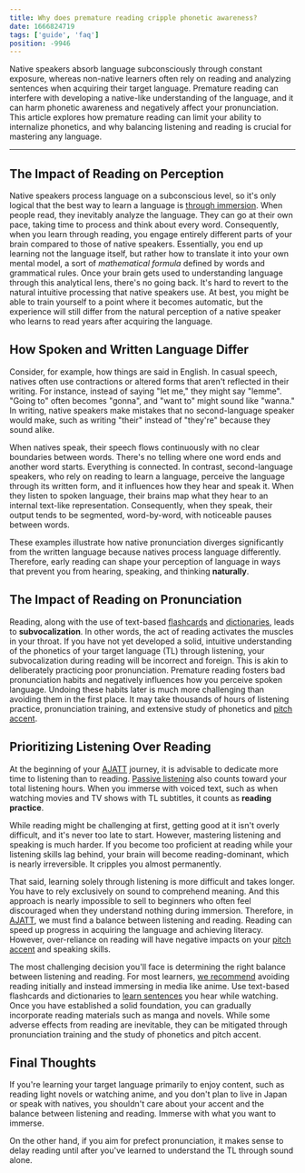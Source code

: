 ```yaml
---
title: Why does premature reading cripple phonetic awareness?
date: 1666824719
tags: ['guide', 'faq']
position: -9946
---
```


Native speakers absorb language subconsciously through constant exposure,
whereas non-native learners often rely on reading and analyzing sentences
when acquiring their target language.
Premature reading can interfere with
developing a native-like understanding of the language,
and it can harm phonetic awareness and negatively affect your pronunciation.
This article explores how premature reading can limit your ability to internalize phonetics,
and why balancing listening and reading is crucial for mastering any language.

****

## The Impact of Reading on Perception

Native speakers process language on a subconscious level,
so it's only logical that the best way to learn a language is [through immersion](whats-immersion.html).
When people read, they inevitably analyze the language.
They can go at their own pace, taking time to process and think about every word.
Consequently,
when you learn through reading,
you engage entirely different parts of your brain compared to those of native speakers.
Essentially,
you end up learning not the language itself,
but rather how to translate it into your own mental model,
a sort of *mathematical formula* defined by words and grammatical rules.
Once your brain gets used to understanding language through this analytical lens,
there's no going back.
It's hard to revert to the natural intuitive processing that native speakers use.
At best,
you might be able to train yourself to a point where it becomes automatic,
but the experience will still differ
from the natural perception of a native speaker
who learns to read years after acquiring the language.

## How Spoken and Written Language Differ

Consider, for example, how things are said in English.
In casual speech,
natives often use contractions or altered forms that aren't reflected in their writing.
For instance,
instead of saying "let me," they might say "lemme".
"Going to" often becomes "gonna",
and "want to" might sound like "wanna."
In writing,
native speakers make mistakes that no second-language speaker would make,
such as writing "their" instead of "they're" because they sound alike.

When natives speak,
their speech flows continuously with no clear boundaries between words.
There's no telling where one word ends and another word starts.
Everything is connected.
In contrast,
second-language speakers,
who rely on reading to learn a language,
perceive the language through its written form,
and it influences how they hear and speak it.
When they listen to spoken language,
their brains map what they hear to an internal text-like representation.
Consequently,
when they speak,
their output tends to be segmented,
word-by-word,
with noticeable pauses between words.

These examples illustrate how native pronunciation diverges significantly from the written language
because natives process language differently.
Therefore,
early reading can shape your perception of language in ways
that prevent you from hearing, speaking, and thinking **naturally**.

## The Impact of Reading on Pronunciation

Reading, along with the use of text-based
[flashcards](spaced-repetition.html) and [dictionaries](tag_dictionaries.html),
leads to **subvocalization**.
In other words,
the act of reading activates the muscles in your throat.
If you have not yet developed a solid,
intuitive understanding of the phonetics of your target language (TL) through listening,
your subvocalization during reading will be incorrect and foreign.
This is akin to deliberately practicing poor pronunciation.
Premature reading fosters bad pronunciation habits
and negatively influences how you perceive spoken language.
Undoing these habits later is much more challenging than avoiding them in the first place.
It may take thousands of hours of listening practice,
pronunciation training,
and extensive study of phonetics and [pitch accent](japanese-pitch-accents.html).

## Prioritizing Listening Over Reading

At the beginning of your [AJATT](whats-ajatt.html) journey,
it is advisable to dedicate more time to listening than to reading.
[Passive listening](passive-immersion.html) also counts toward your total listening hours.
When you immerse with voiced text,
such as when watching movies and TV shows with TL subtitles,
it counts as **reading practice**.

While reading might be challenging at first,
getting good at it isn't overly difficult,
and it's never too late to start.
However,
mastering listening and speaking is much harder.
If you become too proficient at reading
while your listening skills lag behind,
your brain will become reading-dominant, which is nearly irreversible.
It cripples you almost permanently.

That said,
learning solely through listening is more difficult and takes longer.
You have to rely exclusively on sound to comprehend meaning.
And this approach is nearly impossible to sell to beginners
who often feel discouraged when they understand nothing during immersion.
Therefore,
in [AJATT](whats-ajatt.html),
we must find a balance between listening and reading.
Reading can speed up progress in acquiring the language and achieving literacy.
However,
over-reliance on reading will have negative impacts
on your [pitch accent](japanese-pitch-accents.html) and speaking skills.

The most challenging decision you'll face
is determining the right balance between listening and reading.
For most learners,
[we recommend](how-much-listening-should-i-do-before-i-start-reading.html)
avoiding reading initially
and instead immersing in media like anime.
Use text-based flashcards and dictionaries
to [learn sentences](sentence-mining.html) you hear while watching.
Once you have established a solid foundation,
you can gradually incorporate reading materials such as manga and novels.
While some adverse effects from reading are inevitable,
they can be mitigated through pronunciation training
and the study of phonetics and pitch accent.

## Final Thoughts

If you're learning your target language primarily to enjoy content,
such as reading light novels or watching anime,
and you don't plan to live in Japan or speak with natives,
you shouldn't care about your accent
and the balance between listening and reading.
Immerse with what you want to immerse.

On the other hand,
if you aim for prefect pronunciation,
it makes sense to delay reading
until after you've learned to understand the TL through sound alone.
